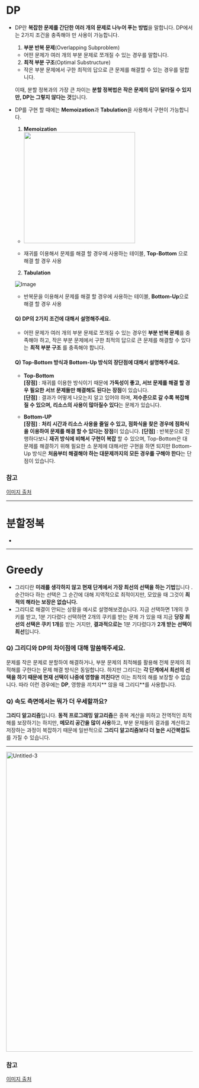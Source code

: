 # DP
- DP란 **복잡한 문제를 간단한 여러 개의 문제로 나누어 푸는 방법**을 말합니다. DP에서는 2가지 조건을 충족해야 만 사용이 가능합니다.
  1. **부분 반복 문제**(Overlapping Subproblem) 
    - 어떤 문제가 여러 개의 부분 문제로 쪼개질 수 있는 경우를 말합니다.
  2. **최적 부분 구조**(Optimal Substructure)
    - 작은 부분 문제에서 구한 최적의 답으로 큰 문제를 해결할 수 있는 경우를 말합니다.
  
  이때, 분할 정복과의 가장 큰 차이는 **분할 정복법은 작은 문제의 답이 달라질 수 있지만, DP는 그렇지 않다는 것**입니다.

- DP를 구현 할 때에는 **Memoization**과 **Tabulation**을 사용해서 구현이 가능합니다.
  1. **Memoization** 
    - <img src="https://nulls.co.kr/media/post-body/2021/11/11/image_RO5Twnq.png" width="300">
    
    - 재귀를 이용해서 문제를 해결 할 경우에 사용하는 테이블, **Top-Bottom** 으로 해결 할 경우 사용
  2. **Tabulation**

    ![Image](https://nulls.co.kr/media/post-body/2021/11/11/image_NfyGvHQ.png)
    - 반복문을 이용해서 문제를 해결 할 경우에 사용하는 테이블, **Bottom-Up**으로 해결 할 경우 사용

  #### Q) DP의 2가지 조건에 대해서 설명해주세요.
    - 어떤 문제가 여러 개의 부분 문제로 쪼개질 수 있는 경우인 **부분 반복 문제**를 충족해야 하고, 작은 부분 문제에서 구한 최적의 답으로 큰 문제를 해결할 수 있다는 **최적 부분 구조** 를 충족해야 합니다. 

  #### Q) Top-Bottom 방식과 Bottom-Up 방식의 장단점에 대해서 설명해주세요.
    - **Top-Bottom**   
      **[장점]** : 재귀를 이용한 방식이기 때문에 **가독성이 좋고, 서브 문제를 해결 할 경우 필요한 서브 문제들만 해결해도 된다는 장점**이 있습니다.   
      **[단점]** : 결과가 어떻게 나오는지 알고 있어야 하며, **저수준으로 갈 수록 복잡해질 수 있으며, 리소스의 사용이 많아질수 있다**는 문제가 있습니다.

    - **Bottom-UP**   
      **[장점]** : **처리 시간과 리소스 사용을 줄일 수 있고, 점화식을 찾은 경우에 점화식을 이용하여 문제를 해결 할 수 있다는 장점**이 있습니다.
      **[단점]** : 반복문으로 진행하다보니 **재귀 방식에 비해서 구현이 복잡** 할 수 있으며, Top-Bottom은 대 문제를 해결하기 위해 필요한 소 문제에 대해서만 구현을 하면 되지만 Bottom-Up 방식은 **처음부터 해결해야 하는 대문제까지의 모든 경우를 구해야 한다**는 단점이 있습니다.

### 참고
[이미지 출처](https://nulls.co.kr/codeit/392)

---
# 분할정복
-

---

# Greedy
- 그리디란 **미래를 생각하지 않고 현재 단계에서 가장 최선의 선택을 하는 기법**입니다 . 순간마다 하는 선택은 그 순간에 대해 지역적으로 최적이지만, 모았을 때 그것이 **최적의 해라는 보장은 없습니다.**      
- 그리디로 해결이 안되는 상황을 예시로 설명해보겠습니다. 지금 선택하면 1개의 쿠키를 받고, 1분 기다렸다 선택하면 2개의 쿠키를 받는 문제 가 있을 때 지금 **당장 최선의 선택은 쿠키 1개**를 받는 거지만, **결과적으로는** 1분 기다렸다가 **2개 받는 선택이 최선**입니다.

### Q) 그리디와 DP의 차이점에 대해 말씀해주세요.
문제를 작은 문제로 분할하여 해결하거나, 부분 문제의 최적해를 활용해 전체 문제의 최적해를 구한다는 문제 해결 방식은 동일합니다.
하지만 그리디는 **각 단계에서 최선의 선택을 하기 때문에 현재 선택이 나중에 영향을 끼친다**면 이는 최적의 해를 보장할 수 없습니다. 따라 이런 경우에는 **DP**, 영향을 끼치지** 않을 때 그리디**를 사용합니다.

### Q) 속도 측면에서는 뭐가 더 우세할까요?
**그리디 알고리즘**입니다.
**동적 프로그래밍 알고리즘**은 중복 계산을 피하고 전역적인 최적해를 보장하기는 하지만, **메모리 공간을 많이 사용**하고, 부분 문제들의 결과를 계산하고 저장하는 과정이 복잡하기 때문에 일반적으로 **그리디 알고리즘보다 더 높은 시간복잡도**를 가질 수 있습니다.

---


<img width="810" alt="Untitled-3" src="https://user-images.githubusercontent.com/67494004/231194550-af3fb37b-8e06-499f-818c-61efd7ba7828.png">

### 참고
[이미지 출처](https://github.com/JaeYeopHan/Interview_Question_for_Beginner/tree/master/Algorithm)
